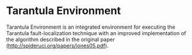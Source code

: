 # Tarantula Environment 

Tarantula Environment is an integrated environment for executing the Tarantula fault-localization technique with an improved implementation of the algorithm described in the original paper (http://spideruci.org/papers/jones05.pdf).
